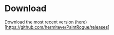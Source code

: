 # Download
Download the most recent version (here)[https://github.com/hermiteve/PaintRogue/releases]
